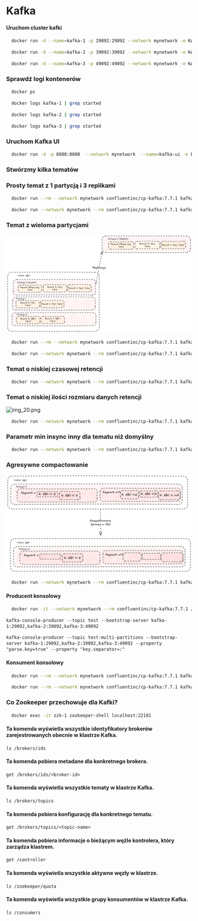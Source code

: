 # Kafka

#### Uruchom cluster kafki
```bash
  docker run -d --name=kafka-1 -p 29092:29092 --network mynetwork -e KAFKA_ZOOKEEPER_CONNECT=zzk-1:22181,zzk-2:32181,zzk-3:42181 -e KAFKA_ADVERTISED_LISTENERS=PLAINTEXT://kafka-1:29092 -e KAFKA_MIN_INSYNC_REPLICAS=2 confluentinc/cp-kafka:7.7.1
```

```bash
  docker run -d --name=kafka-2 -p 39092:39092 --network mynetwork -e KAFKA_ZOOKEEPER_CONNECT=zzk-1:22181,zzk-2:32181,zzk-3:42181 -e KAFKA_ADVERTISED_LISTENERS=PLAINTEXT://kafka-2:39092 -e KAFKA_MIN_INSYNC_REPLICAS=2 confluentinc/cp-kafka:7.7.1
```

```bash
  docker run -d --name=kafka-3 -p 49092:49092 --network mynetwork -e KAFKA_ZOOKEEPER_CONNECT=zzk-1:22181,zzk-2:32181,zzk-3:42181 -e KAFKA_ADVERTISED_LISTENERS=PLAINTEXT://kafka-3:49092 -e KAFKA_MIN_INSYNC_REPLICAS=2 confluentinc/cp-kafka:7.7.1
```

### Sprawdź logi kontenerów

```bash
  docker ps
```

```bash
  docker logs kafka-1 | grep started
```

```bash
  docker logs kafka-2 | grep started
```

```bash
  docker logs kafka-3 | grep started
```

### Uruchom Kafka UI

```bash
  docker run -d -p 8080:8080  --network mynetwork  --name=kafka-ui -e DYNAMIC_CONFIG_ENABLED=true provectuslabs/kafka-ui
```

### Stwórzmy kilka tematów

### Prosty temat z 1 partycją i 3 replikami
```bash
  docker run --rm --network mynetwork confluentinc/cp-kafka:7.7.1 kafka-topics --create --topic test --partitions 1 --replication-factor 3 --if-not-exists --bootstrap-server kafka-1:29092,kafka-2:39092,kafka-3:49092
```

```bash
  docker run --network mynetwork --rm confluentinc/cp-kafka:7.7.1 kafka-topics --describe --topic test --bootstrap-server kafka-1:29092,kafka-2:39092,kafka-3:49092
```

### Temat z wieloma partycjami

![img_19.png](images/img_19.png)

```bash
  docker run --rm --network mynetwork confluentinc/cp-kafka:7.7.1 kafka-topics --create --topic test-multi-partitions --partitions 3 --replication-factor 3 --if-not-exists --bootstrap-server kafka-1:29092,kafka-2:39092,kafka-3:49092
```
```bash
  docker run --network mynetwork --rm confluentinc/cp-kafka:7.7.1 kafka-topics --describe --topic test-multi-partitions --bootstrap-server kafka-1:29092,kafka-2:39092,kafka-3:49092
```
### Temat o niskiej czasowej retencji

```bash
  docker run --network mynetwork --rm confluentinc/cp-kafka:7.7.1 kafka-topics --create --topic retention-ms-topic --bootstrap-server kafka-1:29092,kafka-2:39092,kafka-3:49092 --partitions 3 --replication-factor 2 --config retention.ms=60000 --config segment.ms=60000
````

### Temat o niskiej ilości rozmiaru danych retencji

![img_20.png](images/img_20.png)

```bash
  docker run --network mynetwork --rm confluentinc/cp-kafka:7.7.1 kafka-topics --create --topic retention-bytes-topic --bootstrap-server kafka-1:29092,kafka-2:39092,kafka-3:49092 --partitions 3 --replication-factor 2 --config retention.bytes=10240 --config segment.ms=60000
```

### Parametr min insync inny dla tematu niż domyślny

```bash
  docker run --network mynetwork --rm confluentinc/cp-kafka:7.7.1 kafka-topics --create --topic in-sync-topic --bootstrap-server kafka-1:29092,kafka-2:39092,kafka-3:49092 --partitions 1 --replication-factor 3 --config min.insync.replicas=1
```
### Agresywne compactowanie

![img_21.png](images/img_21.png)

```bash
  docker run --network mynetwork --rm confluentinc/cp-kafka:7.7.1 kafka-topics --create --topic compacted-aggressive-topic --bootstrap-server kafka-1:29092,kafka-2:39092,kafka-3:49092 --partitions 2 --replication-factor 3 --config cleanup.policy=compact --config min.cleanable.dirty.ratio=0.01 --config segment.ms=1000 --config segment.bytes=1048576
```

#### Producent konsolowy

```bash
  docker run -it --network mynetwork --rm confluentinc/cp-kafka:7.7.1 /bin/bash
```

```
kafka-console-producer --topic test --bootstrap-server kafka-1:29092,kafka-2:39092,kafka-3:49092 
```

```
kafka-console-producer --topic test-multi-partitions --bootstrap-server kafka-1:29092,kafka-2:39092,kafka-3:49092 --property "parse.key=true" --property "key.separator=:"
```

#### Konsument konsolowy

```bash
  docker run --rm --network mynetwork confluentinc/cp-kafka:7.7.1 kafka-console-consumer --topic test --bootstrap-server kafka-1:29092,kafka-2:39092,kafka-3:49092 --from-beginning
```

```bash
  docker run --rm --network mynetwork confluentinc/cp-kafka:7.7.1 kafka-console-consumer --topic test-multi-partitions --bootstrap-server kafka-1:29092,kafka-2:39092,kafka-3:49092 --group my-consumer-group --from-beginning
```

### Co Zookeeper przechowuje dla Kafki?

```bash
  docker exec -it zzk-1 zookeeper-shell localhost:22181
```

#### Ta komenda wyświetla wszystkie identyfikatory brokerów zarejestrowanych obecnie w klastrze Kafka.
```
ls /brokers/ids
```

#### Ta komenda pobiera metadane dla konkretnego brokera.
```
get /brokers/ids/<broker-id>
```

#### Ta komenda wyświetla wszystkie tematy w klastrze Kafka.
```
ls /brokers/topics
```

#### Ta komenda pobiera konfigurację dla konkretnego tematu.
```
get /brokers/topics/<topic-name>
```

#### Ta komenda pobiera informacje o bieżącym węźle kontrolera, który zarządza klastrem.
```
get /controller
```

#### Ta komenda wyświetla wszystkie aktywne węzły w klastrze.
```
ls /zookeeper/quota
```

#### Ta komenda wyświetla wszystkie grupy konsumentów w klastrze Kafka.
```
ls /consumers
```

